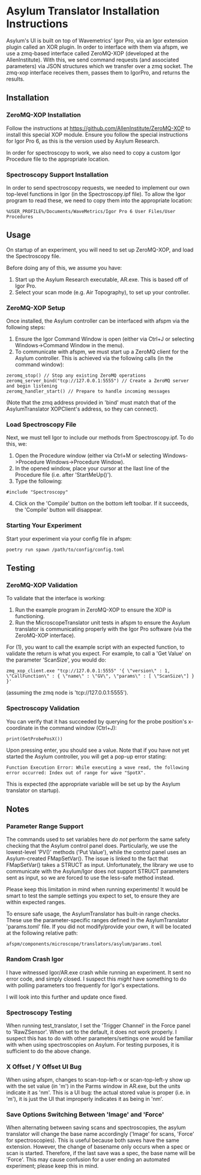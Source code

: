 # Asylum Translator Installation Instructions

Asylum's UI is built on top of Wavemetrics' Igor Pro, via an Igor extension plugin called an XOR plugin. In order to interface with them via afspm, we use a zmq-based interface called ZeroMQ-XOP (developed at the AllenInstitute). With this, we send command requests (and associated parameters) via JSON structures which we transfer over a zmq socket. The zmq-xop interface receives them, passes them to IgorPro, and returns the results.

## Installation

### ZeroMQ-XOP Installation 

Follow the instructions at https://github.com/AllenInstitute/ZeroMQ-XOP to install this special XOP module. Ensure you follow the special instructions for Igor Pro 6, as this is the version used by Asylum Research.

In order for spectroscopy to work, we also need to copy a custom Igor Procedure file to the appropriate location. 

### Spectroscopy Support Installation

In order to send spectroscopy requests, we needed to implement our own top-level functions in Igor (in the Spectroscopy.ipf file). To allow the Igor program to read these, we need to copy them into the appropriate location:

```text
%USER_PROFILE%/Documents/WaveMetrics/Igor Pro 6 User Files/User Procedures
```

## Usage

On startup of an experiment, you will need to set up ZeroMQ-XOP, and load the Spectroscopy file.

Before doing any of this, we assume you have:
1. Start up the Asylum Research executable, AR.exe. This is based off of Igor Pro.
2. Select your scan mode (e.g. Air Topography), to set up your controller.

### ZeroMQ-XOP Setup

Once installed, the Asylum controller can be interfaced with afspm via the following steps:
1. Ensure the Igor Command Window is open (either via Ctrl+J or selecting Windows->Command Window in the menu).
2. To communicate with afspm, we must start up a ZeroMQ client for the Asylum controller. This is achieved via the following calls (in the command window):
```
zeromq_stop() // Stop any existing ZeroMQ operations
zeromq_server_bind("tcp://127.0.0.1:5555") // Create a ZeroMQ server and begin listening
zeromq_handler_start() // Prepare to handle incoming messages
```
(Note that the zmq address provided in 'bind' must match that of the AsylumTranslator XOPClient's address, so they can connect).

### Load Spectroscopy File

Next, we must tell Igor to include our methods from Spectroscopy.ipf. To do this, we:
1. Open the Procedure window (either via Ctrl+M or selecting Windows->Procedure Windows->Procedure Window).
2. In the opened window, place your cursor at the llast line of the Procedure file (i.e. after 'StartMeUp()').
3. Type the following:

```text
#include "Spectroscopy"
```

4. Click on the 'Compile' button on the bottom left toolbar. If it succeeds, the 'Compile' button will disappear.

### Starting Your Experiment

Start your experiment via your config file in afspm:
```shell
poetry run spawn /path/to/config/config.toml
```

## Testing

### ZeroMQ-XOP Validation
To validate that the interface is working:
1. Run the example program in ZeroMQ-XOP to ensure the XOP is functioning.
2. Run the MicroscopeTranslator unit tests in afspm to ensure the Asylum translator is communicating properly with the Igor Pro software (via the ZeroMQ-XOP interface).

For (1), you want to call the example script with an expected function, to validate the return is what you expect. For example, to call a 'Get Value' on the parameter 'ScanSize', you would do:

```
zmq_xop_client.exe "tcp://127.0.0.1:5555" '{ \"version\" : 1, \"CallFunction\" : { \"name\" : \"GV\", \"params\" : [ \"ScanSize\"] } }'
```

(assuming the zmq node is 'tcp://127.0.0.1:5555').

### Spectroscopy Validation

You can verify that it has succeeded by querying for the probe position's x-coordinate in the command window (Ctrl+J):
```text
print(GetProbePosX())
```

Upon pressing enter, you should see a value. Note that if you have not yet started the Asylum controller, you will get a pop-up error stating:

```text
Function Execution Error: While executing a wave read, the following error occurred: Index out of range for wave "SpotX".
```

This is expected (the appropriate variable will be set up by the Asylum translator on startup).

## Notes

### Parameter Range Support

The commands used to set variables here *do not* perform the same safety checking that the Asylum control panel does. Particularly, we use the lowest-level 'PV()' methods ('Put Value'), while the control panel uses an Asylum-created FMapSetVar(). The issue is linked to the fact that FMapSetVar() takes a STRUCT as input. Unfortunately, the library we use to communicate with the Asylum/Igor does not support STRUCT parameters sent as input, so we are forced to use the less-safe method instead.

Please keep this limitation in mind when running experiments! It would be smart to test the sample settings you expect to set, to ensure they are within expected ranges.

To ensure safe usage, the AsylumTranslator has built-in range checks. These use the parameter-specific ranges defined in the AsylumTranslator 'params.toml' file. If you did not modify/provide your own, it will be located at the following relative path:

```text
afspm/components/microscope/translators/asylum/params.toml
```

### Random Crash Igor

I have witnessed Igor/AR.exe crash while running an experiment. It sent no error code, and simply closed. I suspect this *might* have something to do with polling parameters too frequently for Igor's expectations.

I will look into this further and update once fixed.

### Spectroscopy Testing

When running test_translator, I set the 'Trigger Channel' in the Force panel to 'RawZSensor'. When set to the default, it does not work properly. I suspect this has to do with other parameters/settings one would be familiar with when using spectroscopies on Asylum. For testing purposes, it is sufficient to do the above change.

### X Offset / Y Offset UI Bug

When using afspm, changes to scan-top-left-x or scan-top-left-y show up with the set value (in 'm') in the Parms window in AR.exe, but the units indicate it as 'nm'. This is a UI bug: the actual stored value is proper (i.e. in 'm'), it is just the UI that improperly indicates it as being in 'nm'.

### Save Options Switching Between 'Image' and 'Force'

When alternating between saving scans and spectroscopies, the asylum translator will change the base name accordingly ('Image' for scans, 'Force' for spectroscopies). This is useful because both saves have the same extension. However, the change of basename only occurs when a spec or scan is started. Therefore, if the last save was a spec, the base name will be 'Force'. This may cause confusion for a user ending an automated experiment; please keep this in mind.
